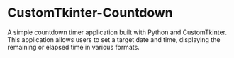 # CustomTkinter-Countdown
A simple countdown timer application built with Python and CustomTkinter. This application allows users to set a target date and time, displaying the remaining or elapsed time in various formats.
